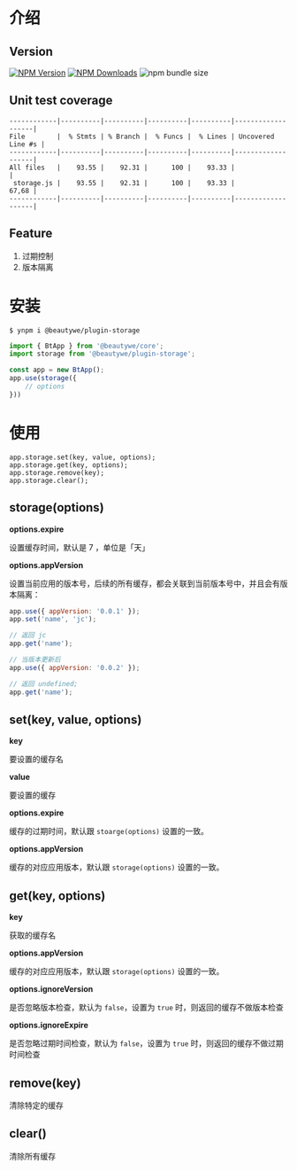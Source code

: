 # 介绍

## Version
[![NPM Version](https://img.shields.io/npm/v/@beautywe/plugin-storage.svg)](https://www.npmjs.com/package/@beautywe/plugin-storage) [![NPM Downloads](https://img.shields.io/npm/dm/@beautywe/plugin-storage.svg)](https://www.npmjs.com/package/@beautywe/plugin-storage) ![npm bundle size](https://img.shields.io/bundlephobia/minzip/@beautywe/plugin-storage.svg)

## Unit test coverage
```
------------|----------|----------|----------|----------|-------------------|
File        |  % Stmts | % Branch |  % Funcs |  % Lines | Uncovered Line #s |
------------|----------|----------|----------|----------|-------------------|
All files   |    93.55 |    92.31 |      100 |    93.33 |                   |
 storage.js |    93.55 |    92.31 |      100 |    93.33 |             67,68 |
------------|----------|----------|----------|----------|-------------------|
```

## Feature
1. 过期控制
2. 版本隔离

# 安装

```
$ ynpm i @beautywe/plugin-storage
```

```javascript
import { BtApp } from '@beautywe/core';
import storage from '@beautywe/plugin-storage';

const app = new BtApp();
app.use(storage({
    // options
}))
```

# 使用

```
app.storage.set(key, value, options);
app.storage.get(key, options);
app.storage.remove(key);
app.storage.clear();
```

## storage(options)

**options.expire**

设置缓存时间，默认是 7 ，单位是「天」

**options.appVersion**

设置当前应用的版本号，后续的所有缓存，都会关联到当前版本号中，并且会有版本隔离：

```javascript
app.use({ appVersion: '0.0.1' });
app.set('name', 'jc');

// 返回 jc
app.get('name');

// 当版本更新后
app.use({ appVersion: '0.0.2' });

// 返回 undefined;
app.get('name');
```

## set(key, value, options)

**key**

要设置的缓存名

**value**

要设置的缓存

**options.expire**

缓存的过期时间，默认跟 `stoarge(options)` 设置的一致。

**options.appVersion**

缓存的对应应用版本，默认跟 `storage(options)` 设置的一致。

## get(key, options)

**key**

获取的缓存名

**options.appVersion**

缓存的对应应用版本，默认跟 `storage(options)` 设置的一致。

**options.ignoreVersion**

是否忽略版本检查，默认为 `false`，设置为 `true` 时，则返回的缓存不做版本检查

**options.ignoreExpire**

是否忽略过期时间检查，默认为 `false`，设置为 `true` 时，则返回的缓存不做过期时间检查

## remove(key)

清除特定的缓存

## clear()

清除所有缓存

